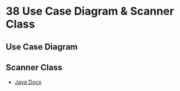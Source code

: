 # 38 Use Case Diagram & Scanner Class

## Use Case Diagram



## Scanner Class

* [Java Docs](https://docs.oracle.com/javase/7/docs/api/java/util/Scanner.html)
